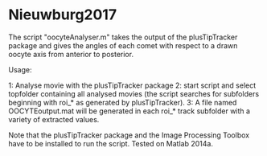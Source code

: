 # Nieuwburg2017

The script "oocyteAnalyser.m" takes the output of the plusTipTracker package and gives the angles of each comet with respect to a drawn oocyte axis from anterior to posterior.

Usage:

1: Analyse movie with the plusTipTracker package
2: start script and select topfolder containing all analysed movies (the script searches for subfolders beginning with roi_* as generated by plusTipTracker).
3: A file named OOCYTEoutput.mat will be generated in each roi_* track subfolder with a variety of extracted values.

Note that the plusTipTracker package and the Image Processing Toolbox have to be installed to run the script. Tested on Matlab 2014a. 